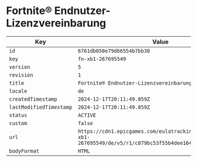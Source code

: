 # Fortnite® Endnutzer-Lizenzvereinbarung

| Key | Value |
| --- | ----- |
| `id` | `6761db050e79d66554b7bb30` |
| `key` | `fn-xb1-267695549` |
| `version` | `5` |
| `revision` | `1` |
| `title` | `Fortnite® Endnutzer-Lizenzvereinbarung` |
| `locale` | `de` |
| `createdTimestamp` | `2024-12-17T20:11:49.859Z` |
| `lastModifiedTimestamp` | `2024-12-17T20:11:49.859Z` |
| `status` | `ACTIVE` |
| `custom` | `false` |
| `url` | `https://cdn1.epicgames.com/eulatracking-download/fn-xb1-267695549/de/v5/r1/c879bc53f55b4dee164262edece27c88.pdf` |
| `bodyFormat` | `HTML` |
